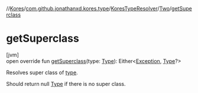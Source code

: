 //[Kores](../../../../index.md)/[com.github.jonathanxd.kores.type](../../index.md)/[KoresTypeResolver](../index.md)/[Two](index.md)/[getSuperclass](get-superclass.md)

# getSuperclass

[jvm]\
open override fun [getSuperclass](get-superclass.md)(type: [Type](https://docs.oracle.com/javase/8/docs/api/java/lang/reflect/Type.html)): Either<[Exception](https://kotlinlang.org/api/latest/jvm/stdlib/kotlin/-exception/index.html), [Type](https://docs.oracle.com/javase/8/docs/api/java/lang/reflect/Type.html)?>

Resolves super class of [type](get-superclass.md).

Should return null [Type](https://docs.oracle.com/javase/8/docs/api/java/lang/reflect/Type.html) if there is no super class.
